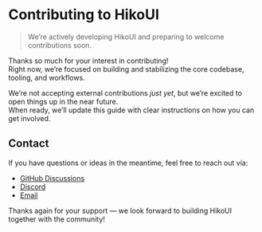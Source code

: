 # Contributing to HikoUI

> We’re actively developing HikoUI and preparing to welcome contributions soon.

Thanks so much for your interest in contributing!  
Right now, we’re focused on building and stabilizing the core codebase, tooling, and workflows.

We’re not accepting external contributions _just yet_, but we’re excited to open things up in the near future.  
When ready, we’ll update this guide with clear instructions on how you can get involved.

## Contact

If you have questions or ideas in the meantime, feel free to reach out via:

- [GitHub Discussions](https://github.com/hikoinc/hikoui/discussions)
- [Discord](https://discord.gg/HXHzYvNrfV)
- [Email](mailto:anuchit.boonsom@gmail.com)

Thanks again for your support — we look forward to building HikoUI together with the community!
